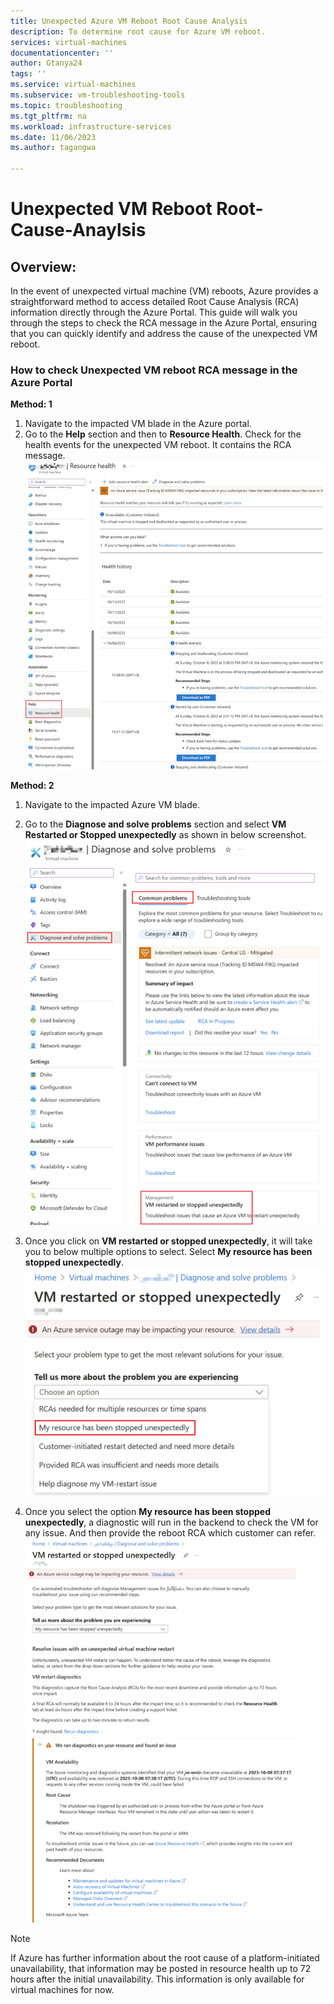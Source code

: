 ```yaml
---
title: Unexpected Azure VM Reboot Root Cause Analysis
description: To determine root cause for Azure VM reboot.
services: virtual-machines
documentationcenter: ''
author: Gtanya24
tags: ''
ms.service: virtual-machines
ms.subservice: vm-troubleshooting-tools
ms.topic: troubleshooting
ms.tgt_pltfrm: na
ms.workload: infrastructure-services
ms.date: 11/06/2023
ms.author: tagangwa

---
```


# Unexpected VM Reboot Root-Cause-Anaylsis

## Overview:
In the event of unexpected virtual machine (VM) reboots, Azure provides a straightforward method to access detailed Root Cause Analysis (RCA) information directly through the Azure Portal. 
This guide will walk you through the steps to check the RCA message in the Azure Portal, ensuring that you can quickly identify and address the cause of the unexpected VM reboot.

### How to check Unexpected VM reboot RCA message in the Azure Portal

**Method: 1**

1.	Navigate to the impacted VM blade in the Azure portal.
2.	Go to the **Help** section and then to **Resource Health**. Check for the health events for the unexpected VM reboot. It contains the RCA message.
   ![Screenshot of Azure portal Resource Health dashboard](media/unexpected-VM-Reboot-RCA/Unexpected-VM-reboot-Resource-Health-check.png) 

**Method: 2**
1.	Navigate to the impacted Azure VM blade.
2.	Go to the **Diagnose and solve problems** section and select **VM Restarted or Stopped unexpectedly** as shown in below screenshot.
   ![Screenshot of Diagnose & solve problems for Azure VM.](media/unexpected-VM-Reboot-RCA/Unexpected-VM-reboot-Diagnose-and-solve-problems.png)

4.	Once you click on **VM restarted or stopped unexpectedly**, it will take you to below multiple options to select. Select **My resource has been stopped unexpectedly**.
   ![Screenshot of accessing VM restarted or stopped unexpectedly blade.](media/unexpected-VM-Reboot-RCA/VM-restarted-or-stopped-unexpectedly.png) 

6.	Once you select the option **My resource has been stopped unexpectedly**, a diagnostic will run in the backend to check the VM for any issue. And then provide the reboot RCA which customer can refer.
    ![Screenshot of diagnostics report over VM restarted or stopped unexpectedly blade.](media/unexpected-VM-Reboot-RCA/My-resource-has-been-stopped-unexpectedly.png) 

>[!Note]
>If Azure has further information about the root cause of a platform-initiated unavailability, that information may be posted in resource health up to 72 hours after the initial unavailability. This information is only available for virtual machines for now.
